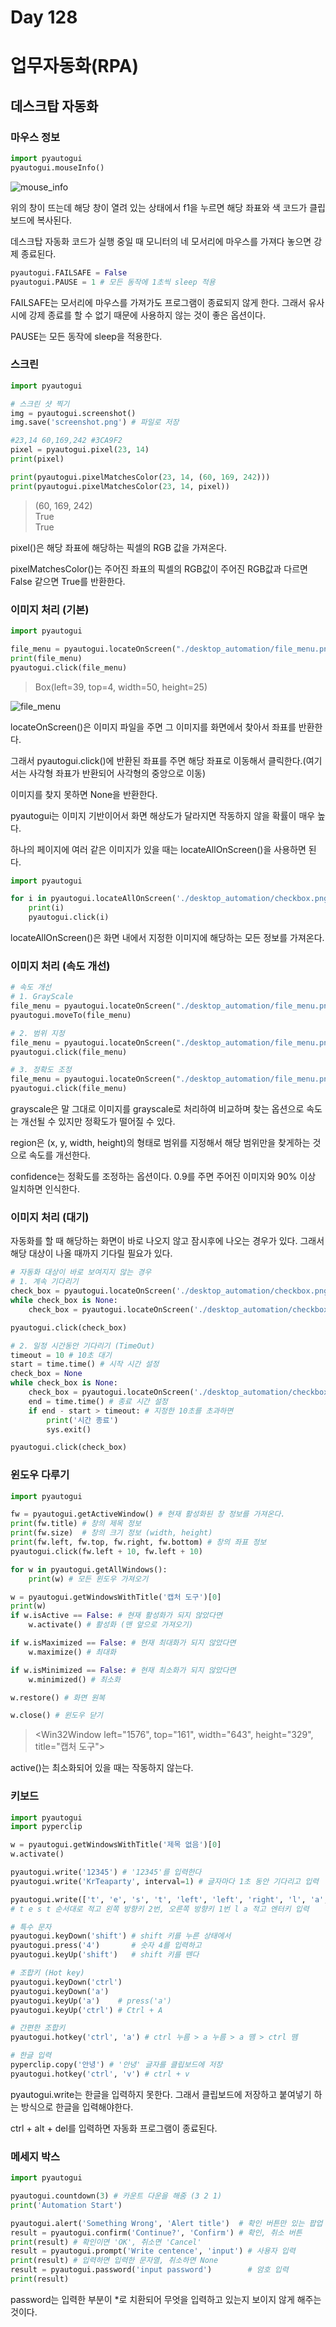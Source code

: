# Day 128
# 업무자동화(RPA)
## 데스크탑 자동화
### 마우스 정보
```python
import pyautogui
pyautogui.mouseInfo()
```

![mouse_info](https://user-images.githubusercontent.com/38313522/154834611-8b87ddc4-ec9d-406a-82c7-96d30fc2ad70.PNG)

위의 창이 뜨는데 해당 창이 열려 있는 상태에서 f1을 누르면 해당 좌표와 색 코드가 클립보드에 복사된다.

데스크탑 자동화 코드가 실행 중일 때 모니터의 네 모서리에 마우스를 가져다 놓으면 강제 종료된다.
```python
pyautogui.FAILSAFE = False
pyautogui.PAUSE = 1 # 모든 동작에 1초씩 sleep 적용
```
FAILSAFE는 모서리에 마우스를 가져가도 프로그램이 종료되지 않게 한다. 그래서 유사시에 강제 종료를 할 수 없기 때문에 사용하지 않는 것이 좋은 옵션이다.

PAUSE는 모든 동작에 sleep을 적용한다. 

### 스크린
```python
import pyautogui

# 스크린 샷 찍기
img = pyautogui.screenshot()
img.save('screenshot.png') # 파일로 저장

#23,14 60,169,242 #3CA9F2
pixel = pyautogui.pixel(23, 14)
print(pixel)

print(pyautogui.pixelMatchesColor(23, 14, (60, 169, 242)))
print(pyautogui.pixelMatchesColor(23, 14, pixel))

```
> (60, 169, 242)\
True\
True

pixel()은 해당 좌표에 해당하는 픽셀의 RGB 값을 가져온다.

pixelMatchesColor()는 주어진 좌표의 픽셀의 RGB값이 주어진 RGB값과 다르면 False 같으면 True를 반환한다.

### 이미지 처리 (기본)
```python
import pyautogui

file_menu = pyautogui.locateOnScreen("./desktop_automation/file_menu.png")
print(file_menu)
pyautogui.click(file_menu)
```
> Box(left=39, top=4, width=50, height=25)

![file_menu](https://user-images.githubusercontent.com/38313522/154835235-286ef784-d75d-40f1-aaaf-5477f4da0672.png)

locateOnScreen()은 이미지 파일을 주면 그 이미지를 화면에서 찾아서 좌표를 반환한다.

그래서 pyautogui.click()에 반환된 좌표를 주면 해당 좌표로 이동해서 클릭한다.(여기서는 사각형 좌표가 반환되어 사각형의 중앙으로 이동)

이미지를 찾지 못하면 None을 반환한다.

pyautogui는 이미지 기반이어서 화면 해상도가 달라지면 작동하지 않을 확률이 매우 높다.

하나의 페이지에 여러 같은 이미지가 있을 때는 locateAllOnScreen()을 사용하면 된다.
```python
import pyautogui

for i in pyautogui.locateAllOnScreen('./desktop_automation/checkbox.png'):
    print(i)
    pyautogui.click(i)
```
locateAllOnScreen()은 화면 내에서 지정한 이미지에 해당하는 모든 정보를 가져온다.

### 이미지 처리 (속도 개선)
```python
# 속도 개선
# 1. GrayScale
file_menu = pyautogui.locateOnScreen("./desktop_automation/file_menu.png", grayscale=True)
pyautogui.moveTo(file_menu)

# 2. 범위 지정
file_menu = pyautogui.locateOnScreen("./desktop_automation/file_menu.png", region=(0, 0, 300, 300))
pyautogui.click(file_menu)

# 3. 정확도 조정
file_menu = pyautogui.locateOnScreen("./desktop_automation/file_menu.png", confidence=0.9)
pyautogui.click(file_menu)
```
grayscale은 말 그대로 이미지를 grayscale로 처리하여 비교하며 찾는 옵션으로 속도는 개선될 수 있지만 정확도가 떨어질 수 있다.

region은 (x, y, width, height)의 형태로 범위를 지정해서 해당 범위만을 찾게하는 것으로 속도를 개선한다.

confidence는 정확도를 조정하는 옵션이다. 0.9를 주면 주어진 이미지와 90% 이상 일치하면 인식한다.

### 이미지 처리 (대기)
자동화를 할 때 해당하는 화면이 바로 나오지 않고 잠시후에 나오는 경우가 있다. 그래서 해당 대상이 나올 때까지 기다릴 필요가 있다.

```python
# 자동화 대상이 바로 보여지지 않는 경우
# 1. 계속 기다리기
check_box = pyautogui.locateOnScreen('./desktop_automation/checkbox.png')
while check_box is None:
    check_box = pyautogui.locateOnScreen('./desktop_automation/checkbox.png')

pyautogui.click(check_box)

# 2. 일정 시간동안 기다리기 (TimeOut)
timeout = 10 # 10초 대기
start = time.time() # 시작 시간 설정
check_box = None
while check_box is None:
    check_box = pyautogui.locateOnScreen('./desktop_automation/checkbox.png')
    end = time.time() # 종료 시간 설정
    if end - start > timeout: # 지정한 10초를 초과하면
        print('시간 종료')
        sys.exit()

pyautogui.click(check_box)
```

### 윈도우 다루기
```python
import pyautogui

fw = pyautogui.getActiveWindow() # 현재 활성화된 창 정보를 가져온다.
print(fw.title) # 창의 제목 정보
print(fw.size)  # 창의 크기 정보 (width, height)
print(fw.left, fw.top, fw.right, fw.bottom) # 창의 좌표 정보
pyautogui.click(fw.left + 10, fw.left + 10)

for w in pyautogui.getAllWindows():
    print(w) # 모든 윈도우 가져오기

w = pyautogui.getWindowsWithTitle('캡처 도구')[0]
print(w)
if w.isActive == False: # 현재 활성화가 되지 않았다면
    w.activate() # 활성화 (맨 앞으로 가져오기)

if w.isMaximized == False: # 현재 최대화가 되지 않았다면
    w.maximize() # 최대화

if w.isMinimized == False: # 현재 최소화가 되지 않았다면
    w.minimized() # 최소화

w.restore() # 화면 원복

w.close() # 윈도우 닫기
```
> <Win32Window left="1576", top="161", width="643", height="329", title="캡처 도구">

active()는 최소화되어 있을 때는 작동하지 않는다.

### 키보드
```python
import pyautogui
import pyperclip

w = pyautogui.getWindowsWithTitle('제목 없음')[0]
w.activate()

pyautogui.write('12345') # '12345'를 입력한다
pyautogui.write('KrTeaparty', interval=1) # 글자마다 1초 동안 기다리고 입력

pyautogui.write(['t', 'e', 's', 't', 'left', 'left', 'right', 'l', 'a', 'enter'], interval=0.25)
# t e s t 순서대로 적고 왼쪽 방향키 2번, 오른쪽 방향키 1번 l a 적고 엔터키 입력

# 특수 문자
pyautogui.keyDown('shift') # shift 키를 누른 상태에서
pyautogui.press('4')       # 숫자 4를 입력하고
pyautogui.keyUp('shift')   # shift 키를 뗀다

# 조합키 (Hot key)
pyautogui.keyDown('ctrl')
pyautogui.keyDown('a')
pyautogui.keyUp('a')    # press('a')
pyautogui.keyUp('ctrl') # Ctrl + A

# 간편한 조합키
pyautogui.hotkey('ctrl', 'a') # ctrl 누름 > a 누름 > a 뗌 > ctrl 뗌

# 한글 입력
pyperclip.copy('안녕') # '안녕' 글자를 클립보드에 저장
pyautogui.hotkey('ctrl', 'v') # ctrl + v
```
pyautogui.write는 한글을 입력하지 못한다. 그래서 클립보드에 저장하고 붙여넣기 하는 방식으로 한글을 입력해야한다.

ctrl + alt + del를 입력하면 자동화 프로그램이 종료된다.

### 메세지 박스
```python
import pyautogui

pyautogui.countdown(3) # 카운트 다운을 해줌 (3 2 1)
print('Automation Start')

pyautogui.alert('Something Wrong', 'Alert title')  # 확인 버튼만 있는 팝업
result = pyautogui.confirm('Continue?', 'Confirm') # 확인, 취소 버튼
print(result) # 확인이면 'OK', 취소면 'Cancel'
result = pyautogui.prompt('Write centence', 'input') # 사용자 입력
print(result) # 입력하면 입력한 문자열, 취소하면 None
result = pyautogui.password('input password')        # 암호 입력
print(result)
```
password는 입력한 부분이 *로 치환되어 무엇을 입력하고 있는지 보이지 않게 해주는 것이다.
